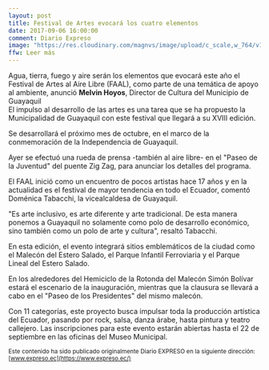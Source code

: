 ```yaml
---
layout: post
title: Festival de Artes evocará los cuatro elementos
date: 2017-09-06 16:00:00
comment: Diario Expreso
image: "https://res.cloudinary.com/magnvs/image/upload/c_scale,w_764/v1504736424/ruedafaal_jzvn4w.jpg"
ffw: Leer más
---
```

Agua, tierra, fuego y aire serán los elementos que evocará este año el Festival de Artes al Aire Libre (FAAL), como parte de una temática de apoyo al ambiente, anunció **Melvin Hoyos**, Director de Cultura del Municipio de Guayaquil <br />El impulso al desarrollo de las artes es una tarea que se ha propuesto la Municipalidad de Guayaquil con este festival que llegará a su XVIII edición.  

Se desarrollará el próximo mes de octubre, en el marco de la conmemoración de la Independencia de Guayaquil.  

Ayer se efectuó una rueda de prensa -también al aire libre- en el "Paseo de la Juventud" del puente Zig Zag, para anunciar los detalles del programa.  

El FAAL inició como un encuentro de pocos artistas hace 17 años y en la actualidad es el festival de mayor tendencia en todo el Ecuador, comentó Doménica Tabacchi, la vicealcaldesa de Guayaquil.  

"Es arte inclusivo, es arte diferente y arte tradicional. De esta manera ponemos a Guayaquil no solamente como polo de desarrollo económico, sino también como un polo de arte y cultura", resaltó Tabacchi.  

En esta edición, el evento integrará sitios emblemáticos de la ciudad como el Malecón del  Estero Salado, el Parque Infantil Ferroviaria y el Parque Lineal del Estero Salado.  

En los alrededores del Hemiciclo de la Rotonda del Malecón Simón Bolívar estará el escenario de la inauguración, mientras que la clausura se llevará a cabo en el "Paseo de los Presidentes" del mismo malecón.  

Con 11 categorías, este proyecto busca impulsar toda la producción artística del Ecuador, pasando por rock, salsa, danza árabe, hasta pintura y teatro callejero. Las inscripciones para este evento estarán abiertas hasta el 22 de septiembre en las oficinas del Museo Municipal.

<small>Este contenido ha sido publicado originalmente Diario EXPRESO en la siguiente dirección: [www.expreso.ec](https://www.expreso.ec/)</small>

